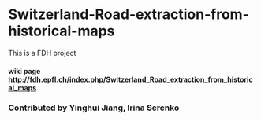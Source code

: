 # Switzerland-Road-extraction-from-historical-maps
This is a FDH project
#### wiki page http://fdh.epfl.ch/index.php/Switzerland_Road_extraction_from_historical_maps









### Contributed by Yinghui Jiang, Irina Serenko
